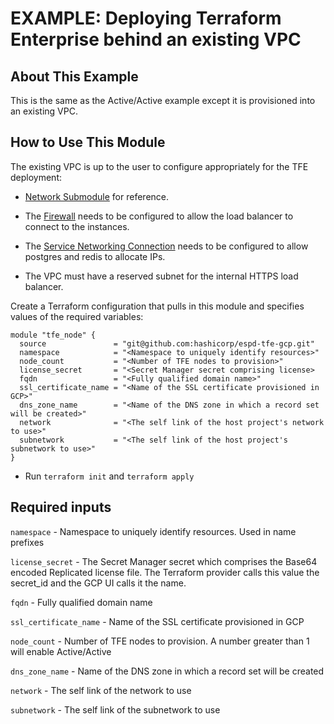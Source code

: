 # EXAMPLE: Deploying Terraform Enterprise behind an existing VPC

## About This Example

This is the same as the Active/Active example except it is provisioned into an existing VPC.

## How to Use This Module

The existing VPC is up to the user to configure appropriately for the TFE deployment:

- [Network Submodule](../../modules/networking) for reference.

- The [Firewall](../../modules/networking/main.tf#L34) needs to be configured to allow the load balancer to connect to the instances.

- The [Service Networking Connection](../../modules/networking/main.tf#L72) needs to be configured to allow postgres and redis to allocate IPs.

- The VPC must have a reserved subnet for the internal HTTPS load balancer.

Create a Terraform configuration that pulls in this module and specifies values of the required variables:

```hcl
module "tfe_node" {
  source               = "git@github.com:hashicorp/espd-tfe-gcp.git"
  namespace            = "<Namespace to uniquely identify resources>"
  node_count           = "<Number of TFE nodes to provision>"
  license_secret       = "<Secret Manager secret comprising license>
  fqdn                 = "<Fully qualified domain name>"
  ssl_certificate_name = "<Name of the SSL certificate provisioned in GCP>"
  dns_zone_name        = "<Name of the DNS zone in which a record set will be created>"
  network              = "<The self link of the host project's network to use>"
  subnetwork           = "<The self link of the host project's subnetwork to use>"
}
```

- Run `terraform init` and `terraform apply`

## Required inputs

`namespace` - Namespace to uniquely identify resources. Used in name prefixes

`license_secret` - The Secret Manager secret which comprises the
Base64 encoded Replicated license file. The Terraform provider calls
this value the secret_id and the GCP UI calls it the name.

`fqdn` - Fully qualified domain name

`ssl_certificate_name` - Name of the SSL certificate provisioned in GCP

`node_count` - Number of TFE nodes to provision. A number greater than 1 will enable Active/Active

`dns_zone_name` - Name of the DNS zone in which a record set will be created

`network` - The self link of the network to use

`subnetwork` - The self link of the subnetwork to use
